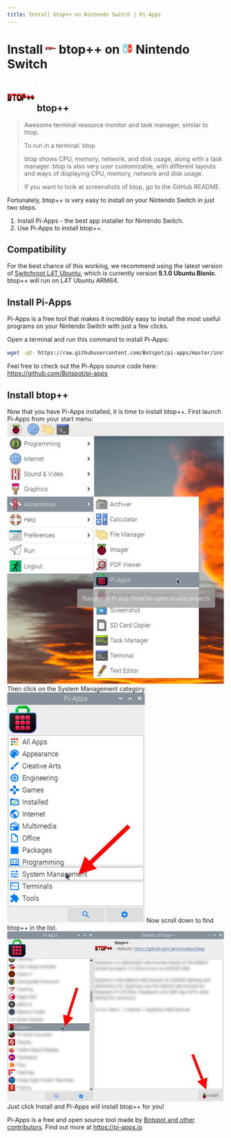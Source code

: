 ```yaml
---
title: Install btop++ on Nintendo Switch | Pi-Apps
---
```

<div class="simple-install-content content">

# Install <img src="/img/app-icons/btop++/icon-64.png" height=24> btop++ on <img src=/img/other-icons/switch-icon.svg height=24> Nintendo Switch

## <img src="/img/app-icons/btop++/icon-64.png"> btop++
> Awesome terminal resource monitor and task manager, similar to htop.
> 
> To run in a terminal: btop
> 
> btop shows CPU, memory, network, and disk usage, along with a task manager.
> btop is also very user customizable, with different layouts and ways of displaying CPU, memory, network and disk usage.
> 
> If you want to look at screenshots of btop, go to the GitHub README.

Fortunately, btop++ is very easy to install on your Nintendo Switch in just two steps.
1. Install Pi-Apps - the best app installer for Nintendo Switch.
2. Use Pi-Apps to install btop++.
</div>
<div class="simple-install-content content">

## Compatibility
For the best chance of this working, we recommend using the latest version of [Switchroot L4T Ubuntu](https://wiki.switchroot.org/en/Linux/Ubuntu-Install-Guide), which is currently version **5.1.0 Ubuntu Bionic**.
btop++ will run on L4T Ubuntu ARM64.
</div>
<div class="simple-install-content content">

## Install Pi-Apps

Pi-Apps is a free tool that makes it incredibly easy to install the most useful programs on your Nintendo Switch with just a few clicks.

Open a terminal and run this command to install Pi-Apps:
```bash
wget -qO- https://raw.githubusercontent.com/Botspot/pi-apps/master/install | bash
```
Feel free to check out the Pi-Apps source code here: https://github.com/Botspot/pi-apps
</div>
<div class="simple-install-content content">

## Install btop++

Now that you have Pi-Apps installed, it is time to install btop++.
First launch Pi-Apps from your start menu:
<img src="/img/start-menu.png">
Then click on the System Management category.
<img src="/img/category-selections/System Management.png">
Now scroll down to find btop++ in the list.
<img src="/img/app-icons/btop++/app-selection.png">
Just click Install and Pi-Apps will install btop++ for you!
</div>
<div class="simple-install-content content">

Pi-Apps is a free and open source tool made by [Botspot and other contributors](/about/#contributors). Find out more at https://pi-apps.io
</div>
